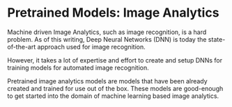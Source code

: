 # Pretrained Models: Image Analytics
Machine driven Image Analytics, such as image recognition, is a hard problem. As of this writing, Deep Neural Networks (DNN) is today the state-of-the-art approach used for image recognition. 

However, it takes a lot of expertise and effort to create and setup DNNs for training models for automated image recognition.

Pretrained image analytics models are models that have been already created and trained for use out of the box. These models are good-enough to get started into the domain of machine learning based image analytics.

